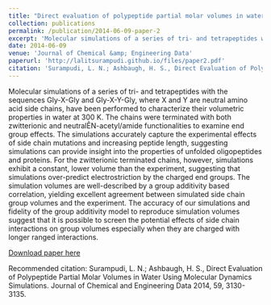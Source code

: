 ```yaml
---
title: "Direct evaluation of polypeptide partial molar volumes in water using molecular dynamics simulations"
collection: publications
permalink: /publication/2014-06-09-paper-2
excerpt: 'Molecular simulations of a series of tri- and tetrapeptides with the sequences Gly-X-Gly and Gly-X-Y-Gly, where X and Y are neutral amino acid side chains, have been performed to characterize their volumetric properties in water at 300 K. The chains were terminated with both zwitterionic and neutralÊN-acetyl/amide functionalities to examine end group effects. The simulations accurately capture the experimental effects of side chain mutations and increasing peptide length, suggesting simulations can provide insight into the properties of unfolded oligopeptides and proteins. For the zwitterionic terminated chains, however, simulations exhibit a constant, lower volume than the experiment, suggesting that simulations over-predict electrostriction by the charged end groups. The simulation volumes are well-described by a group additivity based correlation, yielding excellent agreement between simulated side chain group volumes and the experiment. The accuracy of our simulations and fidelity of the group additivity model to reproduce simulation volumes suggest that it is possible to screen the potential effects of side chain interactions on group volumes especially when they are charged with longer ranged interactions.'
date: 2014-06-09
venue: 'Journal of Chemical &amp; Engineering Data'
paperurl: 'http://lalitsurampudi.github.io/files/paper2.pdf'
citation: 'Surampudi, L. N.; Ashbaugh, H. S., Direct Evaluation of Polypeptide Partial Molar Volumes in Water Using Molecular Dynamics Simulations. Journal of Chemical and Engineering Data 2014, 59, 3130-3135.'
---
```

Molecular simulations of a series of tri- and tetrapeptides with the sequences Gly-X-Gly and Gly-X-Y-Gly, where X and Y are neutral amino acid side chains, have been performed to characterize their volumetric properties in water at 300 K. The chains were terminated with both zwitterionic and neutralÊN-acetyl/amide functionalities to examine end group effects. The simulations accurately capture the experimental effects of side chain mutations and increasing peptide length, suggesting simulations can provide insight into the properties of unfolded oligopeptides and proteins. For the zwitterionic terminated chains, however, simulations exhibit a constant, lower volume than the experiment, suggesting that simulations over-predict electrostriction by the charged end groups. The simulation volumes are well-described by a group additivity based correlation, yielding excellent agreement between simulated side chain group volumes and the experiment. The accuracy of our simulations and fidelity of the group additivity model to reproduce simulation volumes suggest that it is possible to screen the potential effects of side chain interactions on group volumes especially when they are charged with longer ranged interactions.

[Download paper here](http://lalitsurampudi.github.io/files/paper2.pdf)

Recommended citation: Surampudi, L. N.; Ashbaugh, H. S., Direct Evaluation of Polypeptide Partial Molar Volumes in Water Using Molecular Dynamics Simulations. Journal of Chemical and Engineering Data 2014, 59, 3130-3135.